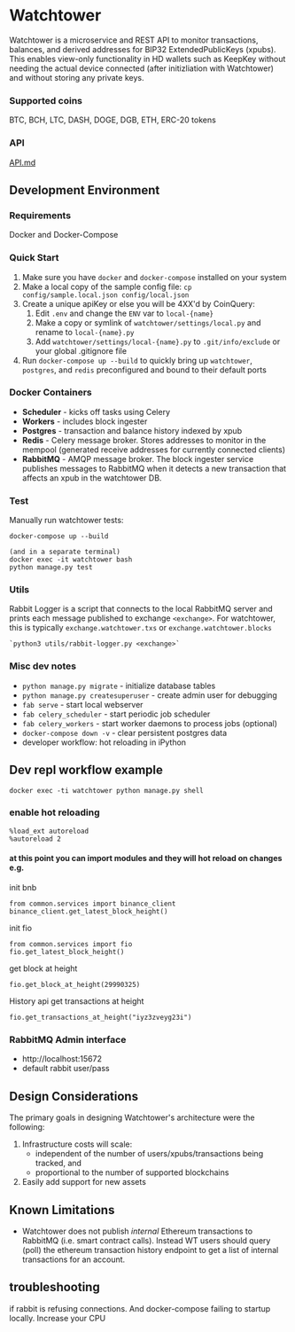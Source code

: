 # Watchtower

Watchtower is a microservice and REST API to monitor transactions, balances,
and derived addresses for BIP32 ExtendedPublicKeys (xpubs). This enables
view-only functionality in HD wallets such as KeepKey without needing the
actual device connected (after initizliation with Watchtower) and without
storing any private keys.

### Supported coins
BTC, BCH, LTC, DASH, DOGE, DGB, ETH, ERC-20 tokens

### API

[API.md](API.md)

## Development Environment

### Requirements
Docker and Docker-Compose

### Quick Start

1. Make sure you have `docker` and `docker-compose` installed on your system
2. Make a local copy of the sample config file: `cp config/sample.local.json config/local.json`
3. Create a unique apiKey or else you will be 4XX'd by CoinQuery:
    1. Edit `.env` and change the `ENV` var to `local-{name}`
    11. Make a copy or symlink of `watchtower/settings/local.py` and rename to `local-{name}.py`
    111. Add `watchtower/settings/local-{name}.py` to `.git/info/exclude` or your global .gitignore file
4. Run `docker-compose up --build` to quickly bring up `watchtower`, `postgres`, and `redis` preconfigured and bound to their default ports

### Docker Containers
* **Scheduler** - kicks off tasks using Celery
* **Workers** - includes block ingester
* **Postgres** - transaction and balance history indexed by xpub
* **Redis** - Celery message broker.  Stores addresses to monitor in the mempool (generated receive addresses for currently connected clients)
* **RabbitMQ** - AMQP message broker.  The block ingester service publishes messages to RabbitMQ when it detects a new transaction that affects an xpub in the watchtower DB.

### Test
Manually run watchtower tests:

```
docker-compose up --build

(and in a separate terminal)
docker exec -it watchtower bash
python manage.py test
```

### Utils
Rabbit Logger is a script that connects to the local RabbitMQ server and prints each message published to exchange `<exchange>`.  For watchtower, this is typically `exchange.watchtower.txs` or `exchange.watchtower.blocks`

```
`python3 utils/rabbit-logger.py <exchange>`
```

### Misc dev notes

- `python manage.py migrate` - initialize database tables
- `python manage.py createsuperuser` - create admin user for debugging
- `fab serve` - start local webserver
- `fab celery_scheduler` - start periodic job scheduler
- `fab celery_workers` - start worker daemons to process jobs (optional)
- `docker-compose down -v` - clear persistent postgres data
- developer workflow: hot reloading in iPython

## Dev repl workflow example

```
docker exec -ti watchtower python manage.py shell
```
### enable hot reloading
```
%load_ext autoreload
%autoreload 2
```

#### at this point you can import modules and they will hot reload on changes e.g.
init bnb
```
from common.services import binance_client
binance_client.get_latest_block_height()
```

init fio
```
from common.services import fio
fio.get_latest_block_height()
```
get block at height
```
fio.get_block_at_height(29990325)
```
History api get transactions at height 
```
fio.get_transactions_at_height("iyz3zveyg23i")
```

### RabbitMQ Admin interface

* http://localhost:15672
* default rabbit user/pass

## Design Considerations

The primary goals in designing Watchtower's architecture were the following:

1. Infrastructure costs will scale:
    - independent of the number of users/xpubs/transactions being tracked, and
    - proportional to the number of supported blockchains
2. Easily add support for new assets


## Known Limitations
- Watchtower does not publish *internal* Ethereum transactions to RabbitMQ (i.e. smart contract calls).  Instead WT users should query (poll) the ethereum transaction history endpoint to get a list of internal transactions for an account.

## troubleshooting

if rabbit is refusing connections. And docker-compose failing to startup locally. Increase your CPU